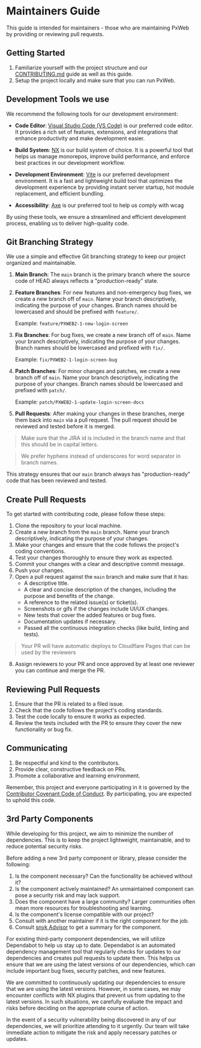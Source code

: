 # Maintainers Guide

This guide is intended for maintainers - those who are maintaining PxWeb by providing or reviewing pull requests.

## Getting Started

1. Familiarize yourself with the project structure and our [CONTRIBUTING.md](./CONTRIBUTING.md) guide as well as this guide.
2. Setup the project locally and make sure that you can run PxWeb.

## Development Tools we use
We recommend the following tools for our development environment:

- **Code Editor**: [Visual Studio Code (VS Code)](https://code.visualstudio.com/) is our preferred code editor. It provides a rich set of features, extensions, and integrations that enhance productivity and make development easier.

- **Build System**: [NX](https://nx.dev/) is our build system of choice. It is a powerful tool that helps us manage monorepos, improve build performance, and enforce best practices in our development workflow.

- **Development Environment**: [Vite](https://vitejs.dev/) is our preferred development environment. It is a fast and lightweight build tool that optimizes the development experience by providing instant server startup, hot module replacement, and efficient bundling.

- **Accessibility**: [Axe](https://www.deque.com/axe/) is our preferred tool to help us comply with wcag


By using these tools, we ensure a streamlined and efficient development process, enabling us to deliver high-quality code.


## Git Branching Strategy

We use a simple and effective Git branching strategy to keep our project organized and maintainable.

1. **Main Branch**: The `main` branch is the primary branch where the source code of HEAD always reflects a "production-ready" state.

2. **Feature Branches**: For new features and non-emergency bug fixes, we create a new branch off of `main`. Name your branch descriptively, indicating the purpose of your changes. Branch names should be lowercased and should be prefixed with `feature/`.

    Example: `feature/PXWEB2-1-new-login-screen`

3. **Fix Branches**: For bug fixes, we create a new branch off of `main`. Name your branch descriptively, indicating the purpose of your changes. Branch names should be lowercased and prefixed with `fix/`.

    Example: `fix/PXWEB2-1-login-screen-bug`

4. **Patch Branches**: For minor changes and patches, we create a new branch off of `main`. Name your branch descriptively, indicating the purpose of your changes. Branch names should be lowercased and prefixed with `patch/`.

    Example: `patch/PXWEB2-1-update-login-screen-docs`

5. **Pull Requests**: After making your changes in these branches, merge them back into `main` via a pull request. The pull request should be reviewed and tested before it is merged.

>Make sure that the JIRA id is included in the branch name and that this should be in capital letters. 

>We prefer hyphens instead of underscores for word separator in branch names.

This strategy ensures that our `main` branch always has "production-ready" code that has been reviewed and tested.

## Create Pull Requests
To get started with contributing code, please follow these steps:

1. Clone the repository to your local machine.
2. Create a new branch from the `main` branch. Name your branch descriptively, indicating the purpose of your changes.
3. Make your changes and ensure that the code follows the project's coding conventions.
4. Test your changes thoroughly to ensure they work as expected.
5. Commit your changes with a clear and descriptive commit message.
6. Push your changes. 
7. Open a pull request against the `main` branch and make sure that it has:
    - A descriptive title.
    - A clear and concise description of the changes, including the purpose and benefits of the change.
    - A reference to the related issue(s) or ticket(s).
    - Screenshots or gifs if the changes include UI/UX changes.
    - New tests that cover the added features or bug fixes.
    - Documentation updates if necessary.
    - Passed all the continuous integration checks (like build, linting and tests).

> Your PR will have automatic deploys to Cloudflare Pages that can be used by the reviewers    

8. Assign reviewers to your PR and once approved by at least one reviewer you can continue and merge the PR.


## Reviewing Pull Requests

1. Ensure that the PR is related to a filed issue.
2. Check that the code follows the project's coding standards.
3. Test the code locally to ensure it works as expected.
4. Review the tests included with the PR to ensure they cover the new functionality or bug fix.


## Communicating

1. Be respectful and kind to the contributors.
2. Provide clear, constructive feedback on PRs.
3. Promote a collaborative and learning environment.

Remember, this project and everyone participating in it is governed by the [Contributor Covenant Code of Conduct](CODE_OF_CONDUCT.md). By participating, you are expected to uphold this code.

## 3rd Party Components

While developing for this project, we aim to minimize the number of dependencies. This is to keep the project lightweight, maintainable, and to reduce potential security risks. 

Before adding a new 3rd party component or library, please consider the following:

1. Is the component necessary? Can the functionality be achieved without it?
2. Is the component actively maintained? An unmaintained component can pose a security risk and may lack support.
3. Does the component have a large community? Larger communities often mean more resources for troubleshooting and learning.
4. Is the component's license compatible with our project?
5. Consult with another maintainer if it is the right component for the job.
6. Consult [snyk Advisor](https://snyk.io/advisor/) to get a summary for the component.

For existing third-party component dependencies, we will utilize Dependabot to help us stay up to date. Dependabot is an automated dependency management tool that regularly checks for updates to our dependencies and creates pull requests to update them. This helps us ensure that we are using the latest versions of our dependencies, which can include important bug fixes, security patches, and new features.

We are committed to continuously updating our dependencies to ensure that we are using the latest versions. However, in some cases, we may encounter conflicts with NX plugins that prevent us from updating to the latest versions. In such situations, we carefully evaluate the impact and risks before deciding on the appropriate course of action.

In the event of a security vulnerability being discovered in any of our dependencies, we will prioritize attending to it urgently. Our team will take immediate action to mitigate the risk and apply necessary patches or updates.

